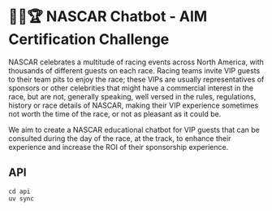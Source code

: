 # 🤖🏁🏆 NASCAR Chatbot - AIM Certification Challenge

NASCAR celebrates a multitude of racing events across North America, with thousands of different guests on each race. Racing teams invite VIP guests to their team pits to enjoy the race; these VIPs are usually representatives of sponsors or other celebrities that might have a commercial interest in the race, but are not, generally speaking, well versed in the rules, regulations, history or race details of NASCAR, making their VIP experience sometimes not worth the time of the race, or not as pleasant as it could be.

We aim to create a NASCAR educational chatbot for VIP guests that can be consulted during the day of the race, at the track, to enhance their experience and increase the ROI of their sponsorship experience.

## API

```
cd api
uv sync
```
